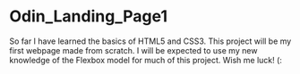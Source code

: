 # Odin_Landing_Page1

So far I have learned the basics of HTML5 and CSS3. This project will be my first webpage made from scratch. 
I will be expected to use my new knowledge of the Flexbox model for much of this project. Wish me luck! (: